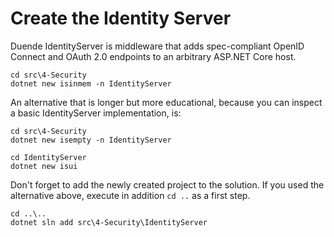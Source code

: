 # Create the Identity Server

Duende IdentityServer is middleware that adds spec-compliant OpenID Connect and OAuth 2.0 endpoints
to an arbitrary ASP.NET Core host.

```
cd src\4-Security
dotnet new isinmem -n IdentityServer
```

An alternative that is longer but more educational, because you can inspect a basic IdentityServer
implementation, is:

```
cd src\4-Security
dotnet new isempty -n IdentityServer

cd IdentityServer
dotnet new isui
```

Don't forget to add the newly created project to the solution. If you used the alternative above,
execute in addition `cd ..` as a first step.

```
cd ..\..
dotnet sln add src\4-Security\IdentityServer
```
